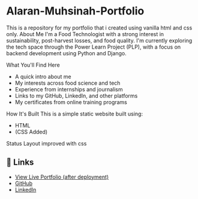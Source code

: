 # Alaran-Muhsinah-Portfolio
This is a repository for my portfolio that i created using vanilla html and css only.
About Me
I'm a Food Technologist with a strong interest in sustainability, post-harvest losses, and food quality. I'm currently exploring the tech space through the Power Learn Project (PLP), with a focus on backend development using Python and Django.

What You'll Find Here
- A quick intro about me
- My interests across food science and tech
- Experience from internships and journalism
- Links to my GitHub, LinkedIn, and other platforms
- My certificates from online training programs

How It's Built
This is a simple static website built using:
- HTML
- (CSS Added)

Status
Layout improved with css


## 🔗 Links
- [View Live Portfolio (after deployment)](https://yourusername.github.io/your-repo-name/)
- [GitHub](https://github.com/Muhsinah-moninuola)
- [LinkedIn](https://www.linkedin.com/in/muhsinah-alaran-mnifst-188470215)

